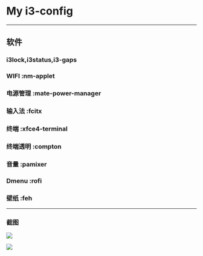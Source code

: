 # My i3-config


* * *


## 软件
### i3lock,i3status,i3-gaps
### WIFI :nm-applet
### 电源管理 :mate-power-manager
### 输入法 :fcitx
### 终端 :xfce4-terminal
### 终端透明 :compton
### 音量 :pamixer
### Dmenu :rofi
### 壁纸 :feh


* * *


### 截图

![](https://raw.githubusercontent.com/xunne/i3-config/master/screenshots1.png)

![](https://raw.githubusercontent.com/xunne/i3-config/master/screenshots2.png)
